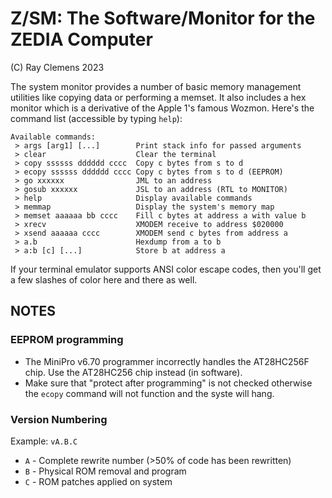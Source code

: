 # Z/SM: The Software/Monitor for the ZEDIA Computer

(C) Ray Clemens 2023

The system monitor provides a number of basic memory management utilities like copying data or performing a memset. It also includes a hex monitor which is a derivative of the Apple 1's famous Wozmon. Here's the command list (accessible by typing `help`):
```
Available commands:
 > args [arg1] [...]        Print stack info for passed arguments
 > clear                    Clear the terminal
 > copy ssssss dddddd cccc  Copy c bytes from s to d
 > ecopy ssssss dddddd cccc Copy c bytes from s to d (EEPROM)
 > go xxxxxx                JML to an address
 > gosub xxxxxx             JSL to an address (RTL to MONITOR)
 > help                     Display available commands
 > memmap                   Display the system's memory map
 > memset aaaaaa bb cccc    Fill c bytes at address a with value b
 > xrecv                    XMODEM receive to address $020000
 > xsend aaaaaa cccc        XMODEM send c bytes from address a
 > a.b                      Hexdump from a to b
 > a:b [c] [...]            Store b at address a
```

If your terminal emulator supports ANSI color escape codes, then you'll get a few slashes of color here and there as well.

## NOTES

### EEPROM programming

* The MiniPro v6.70 programmer incorrectly handles the AT28HC256F chip. Use the AT28HC256 chip instead (in software).
* Make sure that "protect after programming" is not checked otherwise the `ecopy` command will not function and the syste will hang.

### Version Numbering

Example: `vA.B.C`

* `A` - Complete rewrite number (>50% of code has been rewritten)
* `B` - Physical ROM removal and program
* `C` - ROM patches applied on system

